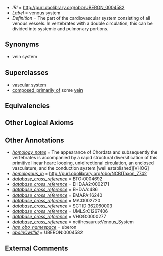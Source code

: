  * *IRI* = http://purl.obolibrary.org/obo/UBERON_0004582
 * *Label* = venous system
 * *Definition* = The part of the cardiovascular system consisting of all venous vessels. In vertebrates with a double circulation, this can be divided into systemic and pulmonary portions.

## Synonyms

 * vein system

## Superclasses

 * [vascular system](../../UBERON/98/UBERON_0007798.md)
 * [composed_primarily_of](../../UBREL/02/UBREL_0000002.md) some [vein](../../UBERON/38/UBERON_0001638.md)

## Equivalencies


## Other Logical Axioms


## Other Annotations

 * *[homology_notes](../../UBPROP/03/UBPROP_0000003.md)* = The appearance of Chordata and subsequently the vertebrates is accompanied by a rapid structural diversification of this primitive linear heart: looping, unidirectional circulation, an enclosed vasculature, and the conduction system.[well established][VHOG]
 * *[homologous_in](../../core#homologous/in/core#homologous_in.md)* = http://purl.obolibrary.org/obo/NCBITaxon_7742
 * *[database_cross_reference](../../ef/oboInOwl#hasDbXref.md)* = BTO:0004692
 * *[database_cross_reference](../../ef/oboInOwl#hasDbXref.md)* = EHDAA2:0002171
 * *[database_cross_reference](../../ef/oboInOwl#hasDbXref.md)* = EHDAA:486
 * *[database_cross_reference](../../ef/oboInOwl#hasDbXref.md)* = EMAPA:16240
 * *[database_cross_reference](../../ef/oboInOwl#hasDbXref.md)* = MA:0002720
 * *[database_cross_reference](../../ef/oboInOwl#hasDbXref.md)* = SCTID:362060003
 * *[database_cross_reference](../../ef/oboInOwl#hasDbXref.md)* = UMLS:C1267406
 * *[database_cross_reference](../../ef/oboInOwl#hasDbXref.md)* = VHOG:0000277
 * *[database_cross_reference](../../ef/oboInOwl#hasDbXref.md)* = ncithesaurus:Venous_System
 * *[has_obo_namespace](../../ce/oboInOwl#hasOBONamespace.md)* = uberon
 * *[oboInOwl#id](../../id/oboInOwl#id.md)* = UBERON:0004582

## External Comments

